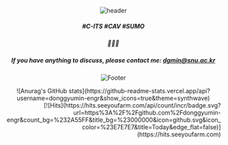<div align="center">

![header](https://capsule-render.vercel.app/api?type=waving&color=auto&height=230&section=header&customColorList=9&text=DG&fontColor=ffffff&animation=fadeIn&fontAlignY=40)

##### #C-ITS #CAV #SUMO
##### 🚗🚐🚌
##### If you have anything to discuss, please contact me: dgmin@snu.ac.kr

![Footer](https://capsule-render.vercel.app/api?type=waving&color=auto&height=130&section=footer&customColorList=9)

</div>

<div align="center">
![Anurag's GitHub stats](https://github-readme-stats.vercel.app/api?username=donggyumin-engr&show_icons=true&theme=synthwave)
  
<div align="right">
[![Hits](https://hits.seeyoufarm.com/api/count/incr/badge.svg?url=https%3A%2F%2Fgithub.com%2Fdonggyumin-engr&count_bg=%232A55FF&title_bg=%23000000&icon=github.svg&icon_color=%23E7E7E7&title=Today&edge_flat=false)](https://hits.seeyoufarm.com)
  
</div>

